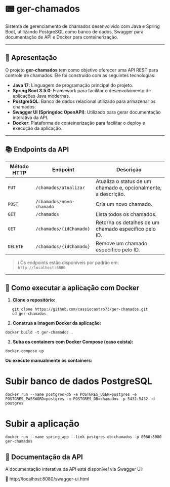 # 📟 ger-chamados

Sistema de gerenciamento de chamados desenvolvido com Java e Spring Boot, utilizando PostgreSQL como banco de dados, Swagger para documentação de API e Docker para conteinerização.

---

## 🚀 Apresentação

O projeto **ger-chamados** tem como objetivo oferecer uma API REST para controle de chamados. Ele foi construído com as seguintes tecnologias:

- **Java 17**: Linguagem de programação principal do projeto.
- **Spring Boot 3.5.0**: Framework para facilitar o desenvolvimento de aplicações Java modernas.
- **PostgreSQL**: Banco de dados relacional utilizado para armazenar os chamados.
- **Swagger UI (Springdoc OpenAPI)**: Utilizado para gerar documentação interativa da API.
- **Docker**: Plataforma de conteinerização para facilitar o deploy e execução da aplicação.

---

## 📚 Endpoints da API

| Método HTTP | Endpoint                       | Descrição                                                                 |
|-------------|--------------------------------|--------------------------------------------------------------------------|
| `PUT`       | `/chamados/atualizar`          | Atualiza o status de um chamado e, opcionalmente, a descrição.           |
| `POST`      | `/chamados/novo-chamado`       | Cria um novo chamado.                                                    |
| `GET`       | `/chamados`                    | Lista todos os chamados.                                                 |
| `GET`       | `/chamados/{idChamado}`        | Retorna os detalhes de um chamado específico pelo ID.                    |
| `DELETE`    | `/chamados/{idChamado}`        | Remove um chamado específico pelo ID.                                    |

> ℹ️ Os endpoints estão disponíveis por padrão em: `http://localhost:8080`

---

## 🐳 Como executar a aplicação com Docker

1. **Clone o repositório:**
```
   git clone https://github.com/cassiocastro73/ger-chamados.git
   cd ger-chamados
```

2. **Construa a imagem Docker da aplicação:**
```
docker build -t ger-chamados .
```
3. **Suba os containers com Docker Compose (caso exista):**
```
docker-compose up
```
**Ou execute manualmente os containers:**

# Subir banco de dados PostgreSQL
```
docker run --name postgres-db -e POSTGRES_USER=postgres -e POSTGRES_PASSWORD=postgres -e POSTGRES_DB=chamados -p 5432:5432 -d postgres
```
# Subir a aplicação
```
docker run --name spring_app --link postgres-db:chamados -p 8080:8080 ger-chamados
```

## 📄 Documentação da API
A documentação interativa da API está disponível via Swagger UI:

📎 http://localhost:8080/swagger-ui.html
